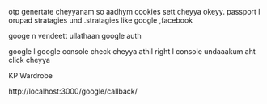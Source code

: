 otp genertate cheyyanam so aadhym cookies sett cheyya okeyy.
passport l orupad stratagies und .stratagies like google ,facebook

googe n vendeett ullathaan google auth

google l google console check cheyya athil right l console undaaakum aht click cheyya

KP Wardrobe

http://localhost:3000/google/callback/